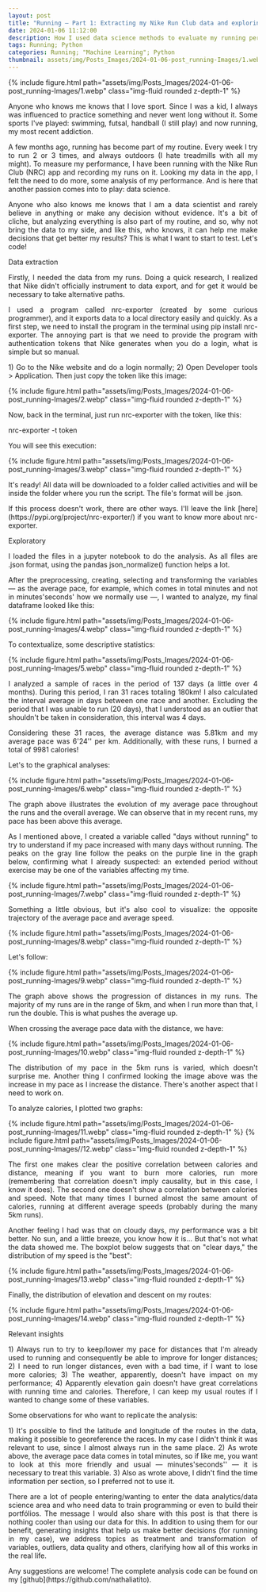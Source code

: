 ```yaml
---
layout: post
title: "Running — Part 1: Extracting my Nike Run Club data and exploring in python to evaluate my performance"
date: 2024-01-06 11:12:00
description: How I used data science methods to evaluate my running performance
tags: Running; Python
categories: Running; "Machine Learning"; Python
thumbnail: assets/img/Posts_Images/2024-01-06-post_running-Images/1.webp
---
```


{% include figure.html path="assets/img/Posts_Images/2024-01-06-post_running-Images/1.webp" class="img-fluid rounded z-depth-1" %}

<p align="justify">
Anyone who knows me knows that I love sport. Since I was a kid, I always was influenced to practice something and never went long without it. Some sports I've played: swimming, futsal, handball (I still play) and now running, my most recent addiction.
</p>

<p align="justify">
A few months ago, running has become part of my routine. Every week I try to run 2 or 3 times, and always outdoors (I hate treadmills with all my might). To measure my performance, I have been running with the Nike Run Club (NRC) app and recording my runs on it. Looking my data in the app, I felt the need to do more, some analysis of my performance. And is here that another passion comes into to play: data science.
</p>

<p align="justify">
Anyone who also knows me knows that I am a data scientist and rarely believe in anything or make any decision without evidence. It's a bit of cliche, but analyzing everything is also part of my routine, and so, why not bring the data to my side, and like this, who knows, it can help me make decisions that get better my results? This is what I want to start to test. Let's code!
</p>

Data extraction

<p align="justify">
Firstly, I needed the data from my runs. Doing a quick research, I realized that Nike didn't officially instrument to data export, and for get it would be necessary to take alternative paths.
</p>

<p align="justify">
I used a program called nrc-exporter (created by some curious programmer), and it exports data to a local directory easily and quickly. As a first step, we need to install the program in the terminal using pip install nrc-exporter. The annoying part is that we need to provide the program with authentication tokens that Nike generates when you do a login, what is simple but so manual.
</p>

<p align="justify">
1) Go to the Nike website and do a login normally;
2) Open Developer tools > Application. Then just copy the token like this image:
</p>

{% include figure.html path="assets/img/Posts_Images/2024-01-06-post_running-Images/2.webp" class="img-fluid rounded z-depth-1" %}

<p align="justify">
Now, back in the terminal, just run nrc-exporter with the token, like this:  

</p>
nrc-exporter -t token

You will see this execution:  

{% include figure.html path="assets/img/Posts_Images/2024-01-06-post_running-Images/3.webp" class="img-fluid rounded z-depth-1" %}

<p align="justify">
It's ready! All data will be downloaded to a folder called activities and will be inside the folder where you run the script. The file's format will be .json.
</p>

<p align="justify">
If this process doesn't work, there are other ways. I'll leave the link [here](https://pypi.org/project/nrc-exporter/) if you want to know more about nrc-exporter.
</p>

Exploratory
<p align="justify">
I loaded the files in a jupyter notebook to do the analysis. As all files are .json format, using the pandas json_normalize() function helps a lot.
</p>

<p align="justify">
After the preprocessing, creating, selecting and transforming the variables — as the average pace, for example, which comes in total minutes and not in minutes'seconds' how we normally use —, I wanted to analyze, my final dataframe looked like this:
</p>

{% include figure.html path="assets/img/Posts_Images/2024-01-06-post_running-Images/4.webp" class="img-fluid rounded z-depth-1" %}

To contextualize, some descriptive statistics:

{% include figure.html path="assets/img/Posts_Images/2024-01-06-post_running-Images/5.webp" class="img-fluid rounded z-depth-1" %}

<p align="justify">
I analyzed a sample of races in the period of 137 days (a little over 4 months). During this period, I ran 31 races totaling 180km! I also calculated the interval average in days between one race and another. Excluding the period that I was unable to run (20 days), that I understood as an outlier that shouldn't be taken in consideration, this interval was 4 days.
</p>

<p align="justify">
Considering these 31 races, the average distance was 5.81km and my average pace was 6'24'' per km. Additionally, with these runs, I burned a total of 9981 calories!
</p>

Let's to the graphical analyses:

{% include figure.html path="assets/img/Posts_Images/2024-01-06-post_running-Images/6.webp" class="img-fluid rounded z-depth-1" %}

<p align="justify">
The graph above illustrates the evolution of my average pace throughout the runs and the overall average. We can observe that in my recent runs, my pace has been above this average.
</p>

<p align="justify">
As I mentioned above, I created a variable called "days without running" to try to understand if my pace increased with many days without running. The peaks on the gray line follow the peaks on the purple line in the graph below, confirming what I already suspected: an extended period without exercise may be one of the variables affecting my time.
</p>

{% include figure.html path="assets/img/Posts_Images/2024-01-06-post_running-Images/7.webp" class="img-fluid rounded z-depth-1" %}

<p align="justify">
Something a little obvious, but it's also cool to visualize: the opposite trajectory of the average pace and average speed.
</p>

{% include figure.html path="assets/img/Posts_Images/2024-01-06-post_running-Images/8.webp" class="img-fluid rounded z-depth-1" %}

Let's follow:  

{% include figure.html path="assets/img/Posts_Images/2024-01-06-post_running-Images/9.webp" class="img-fluid rounded z-depth-1" %}

<p align="justify">
The graph above shows the progression of distances in my runs. The majority of my runs are in the range of 5km, and when I run more than that, I run the double. This is what pushes the average up.
</p>

When crossing the average pace data with the distance, we have:

{% include figure.html path="assets/img/Posts_Images/2024-01-06-post_running-Images/10.webp" class="img-fluid rounded z-depth-1" %}

<p align="justify">
The distribution of my pace in the 5km runs is varied, which doesn't surprise me. Another thing I confirmed looking the image above was the increase in my pace as I increase the distance. There's another aspect that I need to work on.
</p>

To analyze calories, I plotted two graphs:

{% include figure.html path="assets/img/Posts_Images/2024-01-06-post_running-Images/11.webp" class="img-fluid rounded z-depth-1" %}
{% include figure.html path="assets/img/Posts_Images/2024-01-06-post_running-Images//12.webp" class="img-fluid rounded z-depth-1" %}

<p align="justify">
The first one makes clear the positive correlation between calories and distance, meaning if you want to burn more calories, run more (remembering that correlation doesn't imply causality, but in this case, I know it does). The second one doesn't show a correlation between calories and speed. Note that many times I burned almost the same amount of calories, running at different average speeds (probably during the many 5km runs).
</p>

<p align="justify">
Another feeling I had was that on cloudy days, my performance was a bit better. No sun, and a little breeze, you know how it is... But that's not what the data showed me. The boxplot below suggests that on "clear days," the distribution of my speed is the "best":
</p>

{% include figure.html path="assets/img/Posts_Images/2024-01-06-post_running-Images/13.webp" class="img-fluid rounded z-depth-1" %}

Finally, the distribution of elevation and descent on my routes:

{% include figure.html path="assets/img/Posts_Images/2024-01-06-post_running-Images/14.webp" class="img-fluid rounded z-depth-1" %}

Relevant insights

<p align="justify">
1) Always run to try to keep/lower my pace for distances that I'm already used to running and consequently be able to improve for longer distances;
2) I need to run longer distances, even with a bad time, if I want to lose more calories;
3) The weather, apparently, doesn't have impact on my performance;
4) Apparently elevation gain doesn't have great correlations with running time and calories. Therefore, I can keep my usual routes if I wanted to change some of these variables.
</p>

Some observations for who want to replicate the analysis:
<p align="justify">
1) It's possible to find the latitude and longitude of the routes in the data, making it possible to georeference the races. In my case I didn't think it was relevant to use, since I almost always run in the same place.  
2) As wrote above, the average pace data comes in total minutes, so if like me, you want to look at this more friendly and usual — minutes'seconds'' — it is necessary to treat this variable.  
3) Also as wrote above, I didn't find the time information per section, so I preferred not to use it.
</p>

<p align="justify">
There are a lot of people entering/wanting to enter the data analytics/data science area and who need data to train programming or even to build their portfólios. The message I would also share with this post is that there is nothing cooler than using our data for this. In addition to using them for our benefit, generating insights that help us make better decisions (for running in my case), we address topics as treatment and transformation of variables, outliers, data quality and others, clarifying how all of this works in the real life.
</p>

<p align="justify">
Any suggestions are welcome! The complete analysis code can be found on my [github](https://github.com/nathaliatito).
</p>
